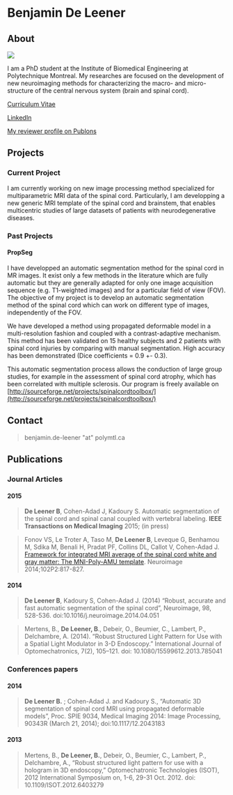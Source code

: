 # Benjamin De Leener

## About

![](../../.gitbook/assets/benjamin_deleener.jpeg)

I am a PhD student at the Institute of Biomedical Engineering at Polytechnique Montreal. My researches are focused on the development of new neuroimaging methods for characterizing the macro- and micro-structure of the central nervous system \(brain and spinal cord\).

[Curriculum Vitae](http://www.dropbox.com/s/29ac0bdyg70dsg4/DeLeener_Benjamin_Curriculum_Vitae_short.pdf)

[LinkedIn](http://www.linkedin.com/profile/view?id=172704421)

[My reviewer profile on Publons](https://publons.com/author/467043/benjamin-de-leener#profile)

## Projects

### Current Project

I am currently working on new image processing method specialized for multiparametric MRI data of the spinal cord. Particularly, I am developping a new generic MRI template of the spinal cord and brainstem, that enables multicentric studies of large datasets of patients with neurodegenerative diseases.

### Past Projects <a id="past_projects"></a>

#### PropSeg <a id="propseg"></a>

I have developped an automatic segmentation method for the spinal cord in MR images. It exist only a few methods in the literature which are fully automatic but they are generally adapted for only one image acquisition sequence \(e.g. T1-weighted images\) and for a particular field of view \(FOV\). The objective of my project is to develop an automatic segmentation method of the spinal cord which can work on different type of images, independently of the FOV.

We have developed a method using propagated deformable model in a multi-resolution fashion and coupled with a contrast-adaptive mechanism. This method has been validated on 15 healthy subjects and 2 patients with spinal cord injuries by comparing with manual segmentation. High accuracy has been demonstrated \(Dice coefficients = 0.9 +- 0.3\).

This automatic segmentation process allows the conduction of large group studies, for example in the assessment of spinal cord atrophy, which has been correlated with multiple sclerosis. Our program is freely available on [http://sourceforge.net/projects/spinalcordtoolbox/](http://sourceforge.net/projects/spinalcordtoolbox/)

## Contact

> benjamin.de-leener "at" polymtl.ca

## Publications

### Journal Articles

#### 2015 <a id="section2015"></a>

> **De Leener B**, Cohen-Adad J, Kadoury S. Automatic segmentation of the spinal cord and spinal canal coupled with vertebral labeling. **IEEE Transactions on Medical Imaging** 2015; \(in press\)

> Fonov VS, Le Troter A, Taso M, **De Leener B**, Leveque G, Benhamou M, Sdika M, Benali H, Pradat PF, Collins DL, Callot V, Cohen-Adad J. [Framework for integrated MRI average of the spinal cord white and gray matter: The MNI-Poly-AMU template](https://www.dropbox.com/s/f29zfwcjgwzd1oc/Fonov_2014_Framework%20for%20integrated%20MRI%20average.pdf?dl=0). Neuroimage 2014;102P2:817-827.

#### 2014 <a id="section2014"></a>

> **De Leener B**, Kadoury S, Cohen-Adad J. \(2014\) “Robust, accurate and fast automatic segmentation of the spinal cord”, Neuroimage, 98, 528-536. doi:10.1016/j.neuroimage.2014.04.051

> Mertens, B., **De Leener, B**., Debeir, O., Beumier, C., Lambert, P., Delchambre, A. \(2014\). “Robust Structured Light Pattern for Use with a Spatial Light Modulator in 3-D Endoscopy.” International Journal of Optomechatronics, 7\(2\), 105–121. doi: 10.1080/15599612.2013.785041

### Conferences papers <a id="conferences_papers"></a>

#### 2014 <a id="section20141"></a>

> **De Leener B.** ; Cohen-Adad J. and Kadoury S., “Automatic 3D segmentation of spinal cord MRI using propagated deformable models”, Proc. SPIE 9034, Medical Imaging 2014: Image Processing, 90343R \(March 21, 2014\); doi:10.1117/12.2043183

#### 2013 <a id="section2013"></a>

> Mertens, B., **De Leener, B.**, Debeir, O., Beumier, C., Lambert, P., Delchambre, A., “Robust structured light pattern for use with a hologram in 3D endoscopy,” Optomechatronic Technologies \(ISOT\), 2012 International Symposium on, 1-6, 29-31 Oct. 2012. doi: 10.1109/ISOT.2012.6403279

